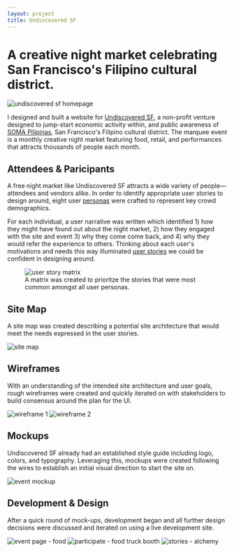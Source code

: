 ```yaml
---
layout: project
title: Undiscovered SF
---
```


# A creative night market celebrating San Francisco's Filipino cultural district.

<img src="{{ site.baseurl }}/images/undscvrd/event-page-hero.jpg" alt="undiscovered sf homepage">

I designed and built a website for <a href="http://undiscoveredsf.com" target="_blank">Undiscovered SF</a>, a non-profit venture designed to jump-start economic activity within, and public awareness of <a href="http://www.somapilipinas.org/">SOMA Pilipinas</a>, San Francisco's Filipino cultural district. The marquee event is a monthly creative night market featuring food, retail, and performances that attracts thousands of people each month.

## Attendees & Paricipants

A free night market like Undiscovered SF attracts a wide variety of people—attendees and vendors alike. In order to identify appropriate user stories to design around, eight user <a href="https://drive.google.com/drive/folders/0Bz7oHkoJk9Q4bW9jQV9JNkZNNXM?usp=sharing" target="_blank">personas</a> were crafted to represent key crowd demographics.

For each individual, a user narrative was written which identified 1) how they might have found out about the night market, 2) how they engaged with the site and event 3) why they come come back, and 4) why they would refer the experience to others. Thinking about each user's motivations and needs this way illuminated <a href="https://docs.google.com/spreadsheets/d/1CWypn2WwdE6hD4mNstqmZviSVQoumf1EKT7pt7SqpWU/edit?usp=sharing" target="_blank">user stories</a> we could be confident in designing around.

<figure>
  <img src="{{ site.baseurl }}/images/undscvrd/user-story-matrix.jpg" alt="user story matrix">
  <figcaption>A matrix was created to prioritze the stories that were most common amongst all user personas.</figcaption>
</figure>


## Site Map

A site map was created describing a potential site architecture that would meet the needs expressed in the user stories.

<img src="{{ site.baseurl }}/images/undscvrd/site-map.jpg" alt="site map">

## Wireframes

With an understanding of the intended site architecture and user goals, rough wireframes were created and quickly iterated on with stakeholders to build consensus around the plan for the UI.

<img src="{{ site.baseurl }}/images/undscvrd/wires-1.jpg" alt="wireframe 1">
<img src="{{ site.baseurl }}/images/undscvrd/wires-2.jpg" alt="wireframe 2">

## Mockups

Undiscovered SF already had an established style guide including logo, colors, and typography. Leveraging this, mockups were created following the wires to establish an initial visual direction to start the site on.

<img src="{{ site.baseurl }}/images/undscvrd/mockup-event.jpg" alt="event mockup">

## Development & Design

After a quick round of mock-ups, development began and all further design decisions were discussed and iterated on using a live development site.

<img src="{{ site.baseurl }}/images/undscvrd/event-page-food.png" alt="event page - food">
<img src="{{ site.baseurl }}/images/undscvrd/participate-reserve-food-truck-booth.jpg" alt="participate - food truck booth">
<img src="{{ site.baseurl }}/images/undscvrd/stories-alchemy.jpg" alt="stories - alchemy">
